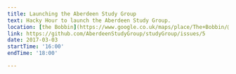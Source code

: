 ```yaml
---
title: Launching the Aberdeen Study Group
text: Hacky Hour to launch the Aberdeen Study Group.
location: [the Bobbin](https://www.google.co.uk/maps/place/The+Bobbin/@57.1625162,-2.0984527,17z/data=!3m1!4b1!4m5!3m4!1s0x48840e11e3e5ee59:0x300bff203c3e9c60!8m2!3d57.1625162!4d-2.096264)
link: https://github.com/AberdeenStudyGroup/studyGroup/issues/5
date: 2017-03-03
startTime: '16:00'
endTime: '18:00'

---
```


